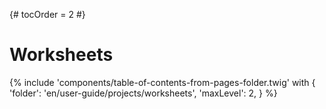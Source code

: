 {# tocOrder = 2 #}

# Worksheets

{% include 'components/table-of-contents-from-pages-folder.twig' with {
  'folder': 'en/user-guide/projects/worksheets',
  'maxLevel': 2,
} %}